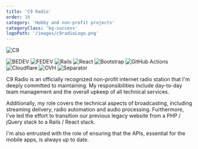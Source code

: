 ```yaml
---
title: 'C9 Radio'
order: 10
category: 'Hobby and non-profit projects'
categoryClass: 'bg-success'
logoPath: '/images/c9radioLogo.png'
---
```


![C9](/images/c9Screenshot.png#portfolio-image)

![BEDEV](https://img.shields.io/badge/Back_End_Development-red?style=for-the-badge&logoColor=white#portfolio-badge)
![FEDEV](https://img.shields.io/badge/Front_End_Development-green?style=for-the-badge&logoColor=white#portfolio-badge)
![Rails](https://img.shields.io/badge/rails-%23CC0000.svg?style=for-the-badge&logo=ruby-on-rails&logoColor=white#portfolio-badge)
![React](https://img.shields.io/badge/react-%2320232a.svg?style=for-the-badge&logo=react&logoColor=%2361DAFB#portfolio-badge)
![Bootstrap](https://img.shields.io/badge/bootstrap-%238511FA.svg?style=for-the-badge&logo=bootstrap&logoColor=white#portfolio-badge)
![GitHub Actions](https://img.shields.io/badge/actions-%232671E5.svg?style=for-the-badge&logo=githubactions&logoColor=white#portfolio-badge)
![Cloudflare](https://img.shields.io/badge/Cloudflare-F38020?style=for-the-badge&logo=Cloudflare&logoColor=white#portfolio-badge)
![OVH](https://img.shields.io/badge/ovh-%23123F6D.svg?style=for-the-badge&logo=ovh&logoColor=#123F6D#portfolio-badge)
![Separator](#portfolio-separator)

C9 Radio is an officially recognized non-profit internet radio station that I'm deeply committed to maintaining. My responsibilities include day-to-day team management and the overall upkeep of all technical services.

Additionally, my role covers the technical aspects of broadcasting, including streaming delivery, radio automation and audio processing. Furthermore, I've led the effort to transition our previous legacy website from a PHP / jQuery stack to a Rails / React stack.

I'm also entrusted with the role of ensuring that the APIs, essential for the mobile apps, is always up to date.
